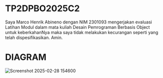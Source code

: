 # TP2DPBO2025C2

Saya Marco Henrik Abineno dengan NIM 2301093 mengerjakan evaluasi Latihan Modul dalam mata kuliah Desain Pemrograman Berbasis Object untuk keberkahanNya maka saya tidak melakukan kecurangan seperti yang telah dispesifikasikan. Amin.

# DIAGRAM
  
![Screenshot 2025-02-28 154600](https://github.com/user-attachments/assets/0dfa2b63-3f70-45e3-b6a9-174cb8e129e7)
